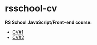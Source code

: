 # rsschool-cv

**RS School JavaScript/Front-end course:**
 
+ [CV#1](https://agoleta.github.io/rsschool-cv/cv)
+ [CV#2](https://agoleta.github.io/rsschool-cv/cv-html/)
